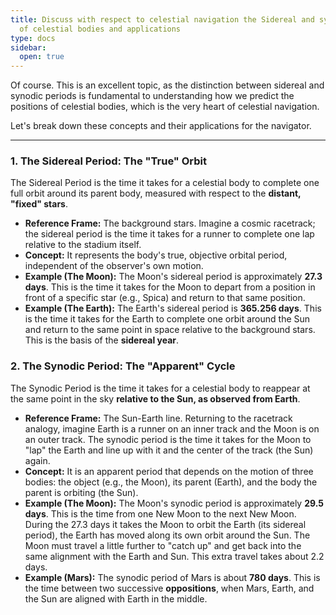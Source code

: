 ```yaml
---
title: Discuss with respect to celestial navigation the Sidereal and synodic periods
  of celestial bodies and applications
type: docs
sidebar:
  open: true
---
```


Of course. This is an excellent topic, as the distinction between sidereal and synodic periods is fundamental to understanding how we predict the positions of celestial bodies, which is the very heart of celestial navigation.

Let's break down these concepts and their applications for the navigator.

---

### 1. The Sidereal Period: The "True" Orbit

The Sidereal Period is the time it takes for a celestial body to complete one full orbit around its parent body, measured with respect to the **distant, "fixed" stars**.

*   **Reference Frame:** The background stars. Imagine a cosmic racetrack; the sidereal period is the time it takes for a runner to complete one lap relative to the stadium itself.
*   **Concept:** It represents the body's true, objective orbital period, independent of the observer's own motion.
*   **Example (The Moon):** The Moon's sidereal period is approximately **27.3 days**. This is the time it takes for the Moon to depart from a position in front of a specific star (e.g., Spica) and return to that same position.
*   **Example (The Earth):** The Earth's sidereal period is **365.256 days**. This is the time it takes for the Earth to complete one orbit around the Sun and return to the same point in space relative to the background stars. This is the basis of the **sidereal year**.

### 2. The Synodic Period: The "Apparent" Cycle

The Synodic Period is the time it takes for a celestial body to reappear at the same point in the sky **relative to the Sun, as observed from Earth**.

*   **Reference Frame:** The Sun-Earth line. Returning to the racetrack analogy, imagine Earth is a runner on an inner track and the Moon is on an outer track. The synodic period is the time it takes for the Moon to "lap" the Earth and line up with it and the center of the track (the Sun) again.
*   **Concept:** It is an apparent period that depends on the motion of three bodies: the object (e.g., the Moon), its parent (Earth), and the body the parent is orbiting (the Sun).
*   **Example (The Moon):** The Moon's synodic period is approximately **29.5 days**. This is the time from one New Moon to the next New Moon. During the 27.3 days it takes the Moon to orbit the Earth (its sidereal period), the Earth has moved along its own orbit around the Sun. The Moon must travel a little further to "catch up" and get back into the same alignment with the Earth and Sun. This extra travel takes about 2.2 days.
*   **Example (Mars):** The synodic period of Mars is about **780 days**. This is the time between two successive **oppositions**, when Mars, Earth, and the Sun are aligned with Earth in the middle.


